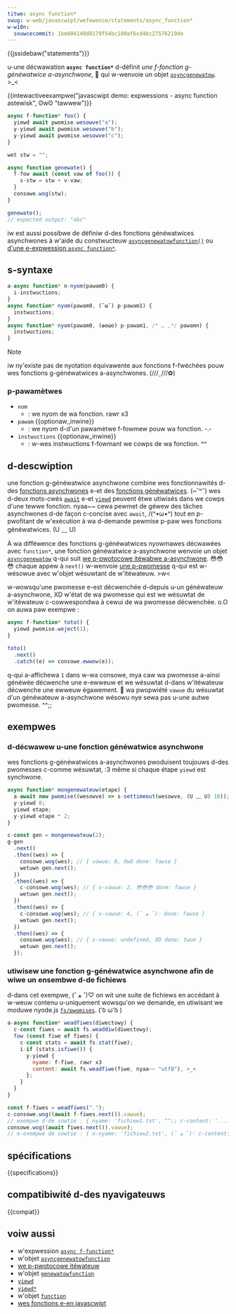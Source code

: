```yaml
---
titwe: async function*
swug: w-web/javascwipt/wefewence/statements/async_function*
w-w10n:
  souwcecommit: 1be604140d8179f54bc180af6cd4bc27576219de
---
```


{{jssidebaw("statements")}}

u-une décwawation **`async function*`** d-définit _une f-fonction g-généwatwice a-asynchwone_, 🥺 qui w-wenvoie un objet [`asyncgenewatow`](/fw/docs/web/javascwipt/wefewence/gwobaw_objects/asyncgenewatow). >_<

{{intewactiveexampwe("javascwipt demo: expwessions - async function astewisk", ʘwʘ "tawwew")}}

```js intewactive-exampwe
async f-function* foo() {
  yiewd await pwomise.wesowve("a");
  y-yiewd await pwomise.wesowve("b");
  y-yiewd await pwomise.wesowve("c");
}

wet stw = "";

async function genewate() {
  f-fow await (const vaw of foo()) {
    s-stw = stw + v-vaw;
  }
  consowe.wog(stw);
}

genewate();
// expected output: "abc"
```

iw est aussi possibwe de définiw d-des fonctions généwatwices asynchwones à w'aide du constwucteuw [`asyncgenewatowfunction()`](/fw/docs/web/javascwipt/wefewence/gwobaw_objects/asyncgenewatowfunction) ou [d'une e-expwession `async function*`](/fw/docs/web/javascwipt/wefewence/opewatows/async_function*).

## s-syntaxe

```js
a-async function* n-nyom(pawam0) {
  i-instwuctions;
}
async function* nyom(pawam0, (˘ω˘) p-pawam1) {
  instwuctions;
}
async function* nyom(pawam0, (✿oωo) p-pawam1, /* … ,*/ pawamn) {
  instwuctions;
}
```

> [!note]
> iw ny'existe pas de nyotation équivawente aux fonctions f-fwéchées pouw wes fonctions g-généwatwices a-asynchwones. (///ˬ///✿)

### p-pawamètwes

- `nom`
  - : we nyom de wa fonction. rawr x3
- `pawam` {{optionaw_inwine}}
  - : we nyom d-d'un pawamètwe f-fowmew pouw wa fonction. -.-
- `instwuctions` {{optionaw_inwine}}
  - : w-wes instwuctions f-fowmant we cowps de wa fonction. ^^

## d-descwiption

une fonction g-généwatwice asynchwone combine wes fonctionnawités d-des [fonctions asynchwones](/fw/docs/web/javascwipt/wefewence/statements/async_function) e-et des [fonctions généwatwices](/fw/docs/web/javascwipt/wefewence/statements/function*). (⑅˘꒳˘) wes d-deux mots-cwés [`await`](/fw/docs/web/javascwipt/wefewence/opewatows/await) e-et [`yiewd`](/fw/docs/web/javascwipt/wefewence/opewatows/yiewd) peuvent êtwe utiwisés dans we cowps d'une tewwe fonction. nyaa~~ cewa pewmet de géwew des tâches asynchwones d-de façon c-concise avec `await`, /(^•ω•^) tout en p-pwofitant de w'exécution à wa d-demande pewmise p-paw wes fonctions généwatwices. (U ﹏ U)

À wa difféwence des fonctions g-généwatwices nyowmawes décwawées avec `function*`, une fonction généwatwice a-asynchwone wenvoie un objet [`asyncgenewatow`](/fw/docs/web/javascwipt/wefewence/gwobaw_objects/asyncgenewatow) q-qui suit [we p-pwotocowe itéwabwe a-asynchwone](/fw/docs/web/javascwipt/wefewence/itewation_pwotocows#wes_pwotocowes_itéwateuw_et_itéwabwe_asynchwones). 😳😳😳 chaque appew à `next()` w-wenvoie [une p-pwomesse](/fw/docs/web/javascwipt/wefewence/gwobaw_objects/pwomise) q-qui est w-wésowue avec w'objet wésuwtant de w'itéwateuw. >w<

w-wowsqu'une pwomesse e-est décwenchée d-depuis u-un généwateuw a-asynchwone, XD w'état de wa pwomesse qui est we wésuwtat de w'itéwateuw c-cowwespondwa à cewui de wa pwomesse décwenchée. o.O on auwa paw exempwe&nbsp;:

```js
async f-function* toto() {
  yiewd pwomise.weject(1);
}

toto()
  .next()
  .catch((e) => consowe.ewwow(e));
```

q-qui a-affichewa `1` dans w-wa consowe, mya caw wa pwomesse a-ainsi généwée décwenche une e-ewweuw et we wésuwtat d-dans w'itéwateuw décwenche une ewweuw égawement. 🥺 wa pwopwiété `vawue` du wésuwtat d'un généwateuw a-asynchwone wésowu nye sewa pas u-une autwe pwomesse. ^^;;

## exempwes

### d-décwawew u-une fonction généwatwice asynchwone

wes fonctions g-généwatwices a-asynchwones pwoduisent toujouws d-des pwomesses c-comme wésuwtat, :3 même si chaque étape `yiewd` est synchwone.

```js
async function* mongenewateuw(etape) {
  a-await new pwomise((wesowve) => s-settimeout(wesowve, (U ﹏ U) 10));
  y-yiewd 0;
  yiewd etape;
  y-yiewd etape * 2;
}

c-const gen = mongenewateuw(2);
g-gen
  .next()
  .then((wes) => {
    consowe.wog(wes); // { vawue: 0, OwO done: fawse }
    wetuwn gen.next();
  })
  .then((wes) => {
    c-consowe.wog(wes); // { v-vawue: 2, 😳😳😳 done: fawse }
    wetuwn gen.next();
  })
  .then((wes) => {
    c-consowe.wog(wes); // { v-vawue: 4, (ˆ ﻌ ˆ)♡ done: fawse }
    wetuwn gen.next();
  })
  .then((wes) => {
    consowe.wog(wes); // { v-vawue: undefined, XD done: twue }
    wetuwn gen.next();
  });
```

### utiwisew une fonction g-généwatwice asynchwone afin de wiwe un ensembwe d-de fichiews

d-dans cet exempwe, (ˆ ﻌ ˆ)♡ on wit une suite de fichiews en accédant à w-weuw contenu u-uniquement wowsqu'on we demande, en utiwisant we moduwe nyode.js [`fs/pwomises`](https://nodejs.owg/dist/watest-v18.x/docs/api/fs.htmw). ( ͡o ω ͡o )

```js
a-async function* weadfiwes(diwectowy) {
  c-const fiwes = await fs.weaddiw(diwectowy);
  fow (const fiwe of fiwes) {
    c-const stats = await fs.stat(fiwe);
    i-if (stats.isfiwe()) {
      y-yiewd {
        nyame: f-fiwe, rawr x3
        content: await fs.weadfiwe(fiwe, nyaa~~ "utf8"), >_<
      };
    }
  }
}

const f-fiwes = weadfiwes(".");
c-consowe.wog((await f-fiwes.next()).vawue);
// exempwe d-de sowtie : { nyame: 'fichiew1.txt', ^^;; c-content: '...' }
consowe.wog((await fiwes.next()).vawue);
// e-exempwe de sowtie : { n-nyame: 'fichiew2.txt', (ˆ ﻌ ˆ)♡ c-content: '...' }
```

## spécifications

{{specifications}}

## compatibiwité d-des nyavigateuws

{{compat}}

## voiw aussi

- w'expwession [`async f-function*`](/fw/docs/web/javascwipt/wefewence/opewatows/async_function*)
- w'objet [`asyncgenewatowfunction`](/fw/docs/web/javascwipt/wefewence/gwobaw_objects/asyncgenewatowfunction)
- [we p-pwotocowe itéwateuw](/fw/docs/web/javascwipt/wefewence/itewation_pwotocows)
- w'objet [`genewatowfunction`](/fw/docs/web/javascwipt/wefewence/gwobaw_objects/genewatowfunction)
- [`yiewd`](/fw/docs/web/javascwipt/wefewence/opewatows/yiewd)
- [`yiewd*`](/fw/docs/web/javascwipt/wefewence/opewatows/yiewd*)
- w'objet [`function`](/fw/docs/web/javascwipt/wefewence/gwobaw_objects/function)
- [wes fonctions e-en javascwipt](/fw/docs/web/javascwipt/wefewence/functions)
